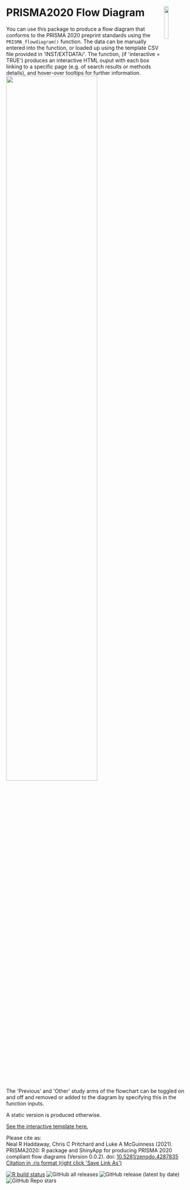 # PRISMA2020 Flow Diagram <img src="https://raw.githubusercontent.com/nealhaddaway/PRISMA2020/master/PRISMA2020-hex.png" align="right" width="15%"/>

You can use this package to produce a flow diagram that conforms to the PRISMA 2020 preprint standards using the `PRISMA_flowdiagram()` function. The data can be manually entered into the function, or loaded up using the template CSV file provided in 'INST/EXTDATA/'. The function, (if 'interactive = TRUE') produces an interactive HTML ouput with each box linking to a specific page (e.g. of search results or methods details), and hover-over tooltips for further information. 
<br>
<img src="https://raw.githubusercontent.com/nealhaddaway/PRISMA2020/master/inst/extdata/PRISMA.png" width="70%" />
<br>

The 'Previous' and 'Other' study arms of the flowchart can be toggled on and off and removed or added to the diagram by specifying this in the function inputs.

A static version is produced otherwise. <a href="https://srflowdiagram.github.io/template.html" target="_blank">
  
See the interactive template here.</a><br>

Please cite as:<br>
 Neal R Haddaway, Chris C Pritchard and Luke A McGuinness (2021). PRISMA2020: R package and ShinyApp for producing PRISMA 2020 compliant flow diagrams (Version 0.0.2). doi: <a href="https://doi.org/10.5281/zenodo.4287835" target="_blank">10.5281/zenodo.4287835</a><br>
<a id="raw-url" href="https://raw.githubusercontent.com/nealhaddaway/PRISMA2020/master/inst/extdata/citation.ris">Citation in .ris format (right click 'Save Link As')</a>

<!-- badges: start -->
[![R build status](https://github.com/nealhaddaway/PRISMA2020/workflows/R-CMD-check/badge.svg/)](https://github.com/nealhaddaway/PRISMA2020/actions/)
![GitHub all releases](https://img.shields.io/github/downloads/nealhaddaway/PRISMA2020/total?style=plastic/)
![GitHub release (latest by date)](https://img.shields.io/github/v/release/nealhaddaway/PRISMA2020)
![GitHub Repo stars](https://img.shields.io/github/stars/nealhaddaway/PRISMA2020?style=social)
<!-- badges: end -->
